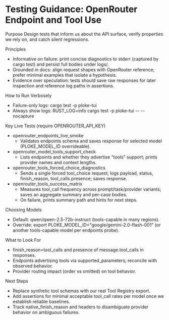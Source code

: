 # Testing Guidance: OpenRouter Endpoint and Tool Use

Purpose
Design tests that inform us about the API surface, verify properties we rely on, and catch silent regressions.

Principles
- Informative on failure: print concise diagnostics to stderr (captured by cargo test) and persist full bodies under logs/.
- Grounded in docs: align request shapes with OpenRouter reference; prefer minimal examples that isolate a hypothesis.
- Evidence over speculation: tests should save raw responses for later inspection and reference log paths in assertions.

How to Run Verbosely
- Failure-only logs: cargo test -p ploke-tui
- Always show logs: RUST_LOG=info cargo test -p ploke-tui -- --nocapture

Key Live Tests (require OPENROUTER_API_KEY)
- openrouter_endpoints_live_smoke
  - Validates endpoints schema and saves response for selected model (PLOKE_MODEL_ID overrideable).
- openrouter_model_tools_support_check
  - Lists endpoints and whether they advertise "tools" support; prints provider names and context lengths.
- openrouter_tools_forced_choice_diagnostics
  - Sends a single forced tool_choice request; logs payload, status, finish_reason, tool_calls presence; saves response.
- openrouter_tools_success_matrix
  - Measures tool_call frequency across prompt/task/provider variants; saves an aggregate summary and per-case bodies.
  - On failure, prints summary path and hints for next steps.

Choosing Models
- Default: qwen/qwen-2.5-72b-instruct (tools-capable in many regions).
- Override: export PLOKE_MODEL_ID="google/gemini-2.0-flash-001" (or another tools-capable model per endpoints probe).

What to Look For
- finish_reason=tool_calls and presence of message.tool_calls in responses.
- Endpoints advertising tools via supported_parameters; reconcile with observed behavior.
- Provider routing impact (order vs omitted) on tool behavior.

Next Steps
- Replace synthetic tool schemas with our real Tool Registry export.
- Add assertions for minimal acceptable tool_call rates per model once we establish reliable baselines.
- Track native_finish_reason and headers to disambiguate provider behavior on ambiguous failures.
